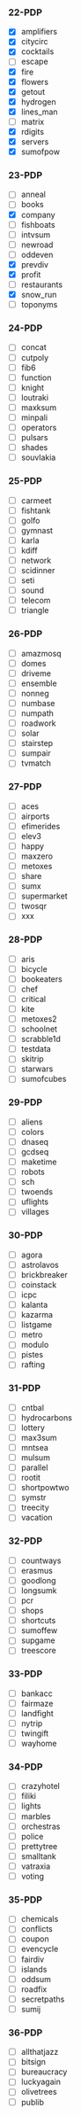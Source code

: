 ### 22-PDP

- [x] amplifiers
- [x] citycirc
- [x] cocktails
- [ ] escape
- [x] fire
- [x] flowers
- [x] getout
- [x] hydrogen
- [x] lines_man
- [ ] matrix
- [x] rdigits
- [x] servers
- [x] sumofpow

### 23-PDP

- [ ] anneal
- [ ] books
- [x] company
- [ ] fishboats
- [ ] intvsum
- [ ] newroad
- [ ] oddeven
- [x] prevdiv
- [x] profit
- [ ] restaurants
- [x] snow_run
- [ ] toponyms

### 24-PDP

- [ ] concat
- [ ] cutpoly
- [ ] fib6
- [ ] function
- [ ] knight
- [ ] loutraki
- [ ] maxksum
- [ ] minpali
- [ ] operators
- [ ] pulsars
- [ ] shades
- [ ] souvlakia

### 25-PDP

- [ ] carmeet
- [ ] fishtank
- [ ] golfo
- [ ] gymnast
- [ ] karla
- [ ] kdiff
- [ ] network
- [ ] scidinner
- [ ] seti
- [ ] sound
- [ ] telecom
- [ ] triangle

### 26-PDP

- [ ] amazmosq
- [ ] domes
- [ ] driveme
- [ ] ensemble
- [ ] nonneg
- [ ] numbase
- [ ] numpath
- [ ] roadwork
- [ ] solar
- [ ] stairstep
- [ ] sumpair
- [ ] tvmatch

### 27-PDP

- [ ] aces
- [ ] airports
- [ ] efimerides
- [ ] elev3
- [ ] happy
- [ ] maxzero
- [ ] metoxes
- [ ] share
- [ ] sumx
- [ ] supermarket
- [ ] twosqr
- [ ] xxx

### 28-PDP

- [ ] aris
- [ ] bicycle
- [ ] bookeaters
- [ ] chef
- [ ] critical
- [ ] kite
- [ ] metoxes2
- [ ] schoolnet
- [ ] scrabble1d
- [ ] testdata
- [ ] skitrip
- [ ] starwars
- [ ] sumofcubes

### 29-PDP

- [ ] aliens
- [ ] colors
- [ ] dnaseq
- [ ] gcdseq
- [ ] maketime
- [ ] robots
- [ ] sch
- [ ] twoends
- [ ] uflights
- [ ] villages

### 30-PDP

- [ ] agora
- [ ] astrolavos
- [ ] brickbreaker
- [ ] coinstack
- [ ] icpc
- [ ] kalanta
- [ ] kazarma
- [ ] listgame
- [ ] metro
- [ ] modulo
- [ ] pistes
- [ ] rafting

### 31-PDP

- [ ] cntbal
- [ ] hydrocarbons
- [ ] lottery
- [ ] max3sum
- [ ] mntsea
- [ ] mulsum
- [ ] parallel
- [ ] rootit
- [ ] shortpowtwo
- [ ] symstr
- [ ] treecity
- [ ] vacation

### 32-PDP

- [ ] countways
- [ ] erasmus
- [ ] goodlong
- [ ] longsumk
- [ ] pcr
- [ ] shops
- [ ] shortcuts
- [ ] sumoffew
- [ ] supgame
- [ ] treescore

### 33-PDP

- [ ] bankacc
- [ ] fairmaze
- [ ] landfight
- [ ] nytrip
- [ ] twingift
- [ ] wayhome

### 34-PDP

- [ ] crazyhotel
- [ ] filiki
- [ ] lights
- [ ] marbles
- [ ] orchestras
- [ ] police
- [ ] prettytree
- [ ] smalltank
- [ ] vatraxia
- [ ] voting

### 35-PDP

- [ ] chemicals
- [ ] conflicts
- [ ] coupon
- [ ] evencycle
- [ ] fairdiv
- [ ] islands
- [ ] oddsum
- [ ] roadfix
- [ ] secretpaths
- [ ] sumij

### 36-PDP

- [ ] allthatjazz
- [ ] bitsign
- [ ] bureaucracy
- [ ] luckyagain
- [ ] olivetrees
- [ ] publib
